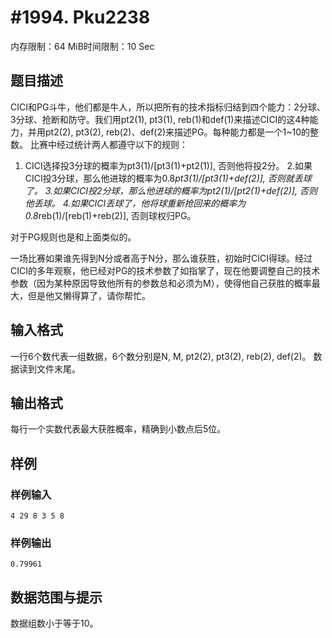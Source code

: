 # #1994. Pku2238

内存限制：64 MiB时间限制：10 Sec

## 题目描述

CICI和PG斗牛，他们都是牛人，所以把所有的技术指标归结到四个能力：2分球、3分球、抢断和防守。我们用pt2(1), pt3(1), reb(1)和def(1)来描述CICI的这4种能力，并用pt2(2), pt3(2), reb(2)、def(2)来描述PG。每种能力都是一个1~10的整数。
	比赛中经过统计两人都遵守以下的规则：

1. CICI选择投3分球的概率为pt3(1)/[pt3(1)+pt2(1)], 否则他将投2分。
2.如果CICI投3分球，那么他进球的概率为0.8*pt3(1)/[pt3(1)+def(2)], 否则就丢球了。
3.如果CICI投2分球，那么他进球的概率为pt2(1)/[pt2(1)+def(2)], 否则他丢球。 
4.如果CICI丢球了，他将球重新抢回来的概率为0.8*reb(1)/[reb(1)+reb(2)], 否则球权归PG。

对于PG规则也是和上面类似的。

一场比赛如果谁先得到N分或者高于N分，那么谁获胜，初始时CICI得球。经过CICI的多年观察，他已经对PG的技术参数了如指掌了，现在他要调整自己的技术参数（因为某种原因导致他所有的参数总和必须为M），使得他自己获胜的概率最大，但是他又懒得算了，请你帮忙。


## 输入格式

一行6个数代表一组数据，6个数分别是N, M, pt2(2), pt3(2), reb(2), def(2)。
数据读到文件末尾。


## 输出格式

每行一个实数代表最大获胜概率，精确到小数点后5位。


## 样例

### 样例输入

    
    4 29 8 3 5 8
    
    

### 样例输出

    
    0.79961
    
    
    
    

## 数据范围与提示

数据组数小于等于10。
